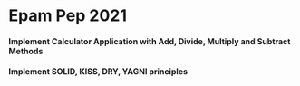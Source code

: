 # Epam Pep 2021
   #### Implement Calculator Application with Add, Divide, Multiply and Subtract Methods

   #### Implement SOLID, KISS, DRY, YAGNI principles
   
   
